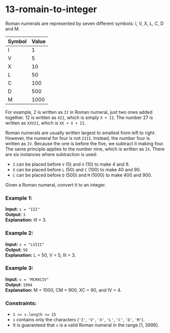 # 13-romain-to-integer

Roman numerals are represented by seven different symbols: I, V, X, L, C, D and M.

| Symbol | Value |
|--------|-------|
| I      | 1     |
| V      | 5     |
| X      | 10    |
| L      | 50    |
| C      | 100   |
| D      | 500   |
| M      | 1000  |

For example, 2 is written as `II` in Roman numeral, just two ones added together. 12 is written as `XII`, which is simply `X + II`. The number 27 is written as `XXVII`, which is `XX + V + II`.

Roman numerals are usually written largest to smallest from left to right. However, the numeral for four is not `IIII`. Instead, the number four is written as `IV`. Because the one is before the five, we subtract it making four. The same principle applies to the number nine, which is written as `IX`. There are six instances where subtraction is used:

- `I` can be placed before `V` (5) and `X` (10) to make 4 and 9.  
- `X` can be placed before `L` (50) and `C` (100) to make 40 and 90.  
- `C` can be placed before `D` (500) and `M` (1000) to make 400 and 900.

Given a Roman numeral, convert it to an integer.

### Example 1:
**Input:** `s = "III"`  
**Output:** `3`  
**Explanation:** III = 3.

### Example 2:
**Input:** `s = "LVIII"`  
**Output:** `58`  
**Explanation:** L = 50, V = 5, III = 3.

### Example 3:
**Input:** `s = "MCMXCIV"`  
**Output:** `1994`  
**Explanation:** M = 1000, CM = 900, XC = 90, and IV = 4.

### Constraints:
- `1 <= s.length <= 15`
- `s` contains only the characters (`'I'`, `'V'`, `'X'`, `'L'`, `'C'`, `'D'`, `'M'`).
- It is guaranteed that `s` is a valid Roman numeral in the range [1, 3999].
